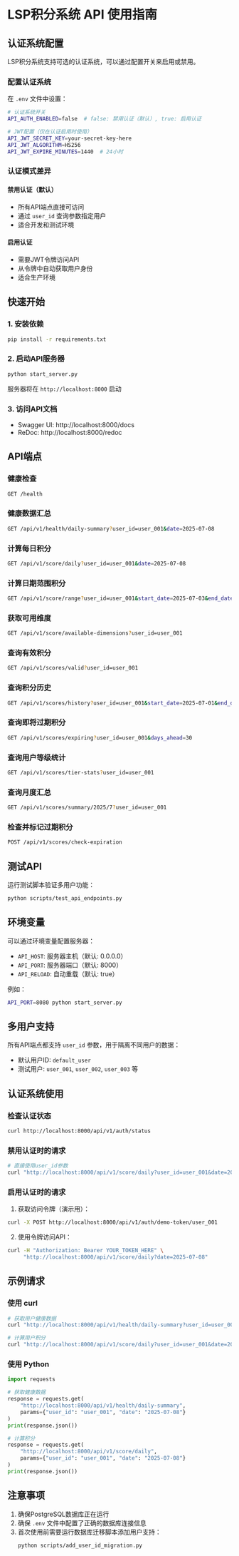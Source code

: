 # LSP积分系统 API 使用指南

## 认证系统配置

LSP积分系统支持可选的认证系统，可以通过配置开关来启用或禁用。

### 配置认证系统

在 `.env` 文件中设置：

```bash
# 认证系统开关
API_AUTH_ENABLED=false  # false: 禁用认证（默认）, true: 启用认证

# JWT配置（仅在认证启用时使用）
API_JWT_SECRET_KEY=your-secret-key-here
API_JWT_ALGORITHM=HS256
API_JWT_EXPIRE_MINUTES=1440  # 24小时
```

### 认证模式差异

#### 禁用认证（默认）
- 所有API端点直接可访问
- 通过 `user_id` 查询参数指定用户
- 适合开发和测试环境

#### 启用认证
- 需要JWT令牌访问API
- 从令牌中自动获取用户身份
- 适合生产环境

## 快速开始

### 1. 安装依赖

```bash
pip install -r requirements.txt
```

### 2. 启动API服务器

```bash
python start_server.py
```

服务器将在 `http://localhost:8000` 启动

### 3. 访问API文档

- Swagger UI: http://localhost:8000/docs
- ReDoc: http://localhost:8000/redoc

## API端点

### 健康检查
```bash
GET /health
```

### 健康数据汇总
```bash
GET /api/v1/health/daily-summary?user_id=user_001&date=2025-07-08
```

### 计算每日积分
```bash
GET /api/v1/score/daily?user_id=user_001&date=2025-07-08
```

### 计算日期范围积分
```bash
GET /api/v1/score/range?user_id=user_001&start_date=2025-07-03&end_date=2025-07-09
```

### 获取可用维度
```bash
GET /api/v1/score/available-dimensions?user_id=user_001
```

### 查询有效积分
```bash
GET /api/v1/scores/valid?user_id=user_001
```

### 查询积分历史
```bash
GET /api/v1/scores/history?user_id=user_001&start_date=2025-07-01&end_date=2025-07-31&include_expired=false
```

### 查询即将过期积分
```bash
GET /api/v1/scores/expiring?user_id=user_001&days_ahead=30
```

### 查询用户等级统计
```bash
GET /api/v1/scores/tier-stats?user_id=user_001
```

### 查询月度汇总
```bash
GET /api/v1/scores/summary/2025/7?user_id=user_001
```

### 检查并标记过期积分
```bash
POST /api/v1/scores/check-expiration
```

## 测试API

运行测试脚本验证多用户功能：

```bash
python scripts/test_api_endpoints.py
```

## 环境变量

可以通过环境变量配置服务器：

- `API_HOST`: 服务器主机（默认: 0.0.0.0）
- `API_PORT`: 服务器端口（默认: 8000）
- `API_RELOAD`: 自动重载（默认: true）

例如：
```bash
API_PORT=8080 python start_server.py
```

## 多用户支持

所有API端点都支持 `user_id` 参数，用于隔离不同用户的数据：

- 默认用户ID: `default_user`
- 测试用户: `user_001`, `user_002`, `user_003` 等

## 认证系统使用

### 检查认证状态

```bash
curl http://localhost:8000/api/v1/auth/status
```

### 禁用认证时的请求

```bash
# 直接使用user_id参数
curl "http://localhost:8000/api/v1/score/daily?user_id=user_001&date=2025-07-08"
```

### 启用认证时的请求

1. 获取访问令牌（演示用）：
```bash
curl -X POST http://localhost:8000/api/v1/auth/demo-token/user_001
```

2. 使用令牌访问API：
```bash
curl -H "Authorization: Bearer YOUR_TOKEN_HERE" \
     "http://localhost:8000/api/v1/score/daily?date=2025-07-08"
```

## 示例请求

### 使用 curl

```bash
# 获取用户健康数据
curl "http://localhost:8000/api/v1/health/daily-summary?user_id=user_001&date=2025-07-08"

# 计算用户积分
curl "http://localhost:8000/api/v1/score/daily?user_id=user_001&date=2025-07-08"
```

### 使用 Python

```python
import requests

# 获取健康数据
response = requests.get(
    "http://localhost:8000/api/v1/health/daily-summary",
    params={"user_id": "user_001", "date": "2025-07-08"}
)
print(response.json())

# 计算积分
response = requests.get(
    "http://localhost:8000/api/v1/score/daily",
    params={"user_id": "user_001", "date": "2025-07-08"}
)
print(response.json())
```

## 注意事项

1. 确保PostgreSQL数据库正在运行
2. 确保 `.env` 文件中配置了正确的数据库连接信息
3. 首次使用前需要运行数据库迁移脚本添加用户支持：
   ```bash
   python scripts/add_user_id_migration.py
   ```